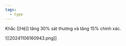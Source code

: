 ```yaml
---
tags:
  - type
---
```

Khắc [[Hệ]] tăng 30% sát thương và tăng 15% chính xác.

![[20241106160943.png]]